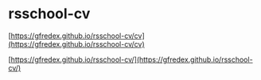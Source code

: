 # rsschool-cv
[https://gfredex.github.io/rsschool-cv/cv](https://gfredex.github.io/rsschool-cv/cv)

[https://gfredex.github.io/rsschool-cv/](https://gfredex.github.io/rsschool-cv/)